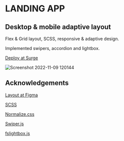 # LANDING APP

## Desktop & mobile adaptive layout

Flex & Grid layout, SCSS, responsive & adaptive design.

Implemented swipers, accordion and lightbox.

[Deploy at Surge](https://landing-app.surge.sh/)

![Screenshot 2022-11-09 120144](https://user-images.githubusercontent.com/103357389/200772676-c6eb5580-cb9c-4f0f-a2a3-e5ac10bdabd0.png)

## Acknowledgements

[Layout at Figma](https://www.figma.com/file/8T4byFDAV5REmnVyQlsFO1/clean_and_simple_website_freebie_work_file?node-id=0%3A1)

[SCSS](https://sass-lang.com/)

[Normalize.css](https://necolas.github.io/normalize.css/)

[Swiper.js](https://swiperjs.com/)

[fslightbox.js](https://fslightbox.com/)
